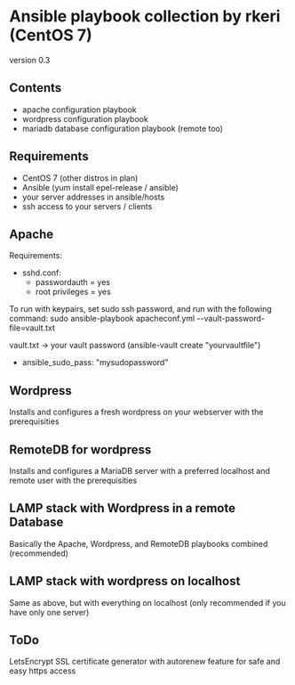 # Ansible playbook collection by rkeri (CentOS 7)
version 0.3

## Contents
 - apache configuration playbook
 - wordpress configuration playbook
 - mariadb database configuration playbook (remote too)

## Requirements
 - CentOS 7 (other distros in plan)
 - Ansible (yum install epel-release / ansible)
 - your server addresses in ansible/hosts
 - ssh access to your servers / clients

## Apache
Requirements:
- sshd.conf:
  - passwordauth = yes
  - root privileges = yes

To run with keypairs, set sudo ssh password, and run with the following command: sudo ansible-playbook apacheconf.yml --vault-password-file=vault.txt

vault.txt -> your vault password (ansible-vault create "yourvaultfile")
 - ansible_sudo_pass: "mysudopassword"

## Wordpress
Installs and configures a fresh wordpress on your webserver with the prerequisities

## RemoteDB for wordpress
Installs and configures a MariaDB server with a preferred localhost and remote user with the prerequisities

## LAMP stack with Wordpress in a remote Database
Basically the Apache, Wordpress, and RemoteDB playbooks combined (recommended)

## LAMP stack with wordpress on localhost
Same as above, but with everything on localhost (only recommended if you have only one server)

## ToDo
LetsEncrypt SSL certificate generator with autorenew feature for safe and easy https access
